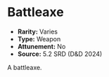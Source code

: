 # Battleaxe

- **Rarity:** Varies
- **Type:** Weapon
- **Attunement:** No
- **Source:** 5.2 SRD (D&D 2024)

A battleaxe.

